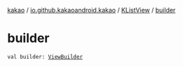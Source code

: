 [kakao](../../index.md) / [io.github.kakaoandroid.kakao](../index.md) / [KListView](index.md) / [builder](.)

# builder

`val builder: `[`ViewBuilder`](../-view-builder/index.md)